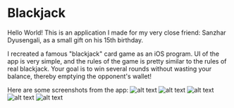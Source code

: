 # Blackjack
Hello World! This is an application I made for my very close friend: Sanzhar Dyusengali, as a small gift on his 15th birthday. 

I recreated a famous "blackjack" card game as an iOS program. 
UI of the app is very simple, and the rules of the game is pretty similar to the rules of real blackjack.
Your goal is to win several rounds without wasting your balance, thereby emptying the opponent's wallet! 

Here are some screenshots from the app: 
![alt text](https://github.com/MetahCoder/Blackjack/blob/master/main_menu.png)
![alt text](https://github.com/MetahCoder/Blackjack/blob/master/enemiesMenu.png)
![alt text](https://github.com/MetahCoder/Blackjack/blob/master/info.png)
![alt text](https://github.com/MetahCoder/Blackjack/blob/master/game1.png)
![alt text](https://github.com/MetahCoder/Blackjack/blob/master/game2.png)

